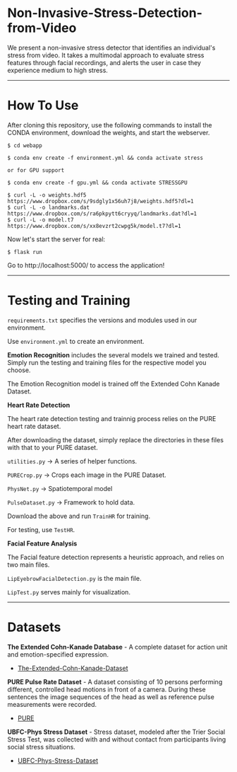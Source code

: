 # Non-Invasive-Stress-Detection-from-Video
We present a non-invasive stress detector that identifies an individual's stress from video. It takes a multimodal approach to evaluate stress features through facial recordings, and alerts the user in case they experience medium to high stress.

---
# How To Use


After cloning this repository, use the following commands to install the CONDA environment, download the weights, and start the webserver.
```
$ cd webapp

$ conda env create -f environment.yml && conda activate stress

or for GPU support

$ conda env create -f gpu.yml && conda activate STRESSGPU

$ curl -L -o weights.hdf5 https://www.dropbox.com/s/9sdgly1x56uh7j8/weights.hdf5?dl=1
$ curl -L -o landmarks.dat https://www.dropbox.com/s/ra6pkpytt6cryyq/landmarks.dat?dl=1
$ curl -L -o model.t7 https://www.dropbox.com/s/xx8evzrt2cwpg5k/model.t7?dl=1
```

Now let's start the server for real:
```
$ flask run
```

Go to http://localhost:5000/ to access the application!

---

# Testing and Training

`requirements.txt` specifies the versions and modules used in our environment. 

Use `environment.yml` to create an environment.

**Emotion Recognition** includes the several models we trained and tested. Simply run the testing and training files for the respective model you choose.

The Emotion Recognition model is trained off the Extended Cohn Kanade Dataset. 

**Heart Rate Detection** 

The heart rate detection testing and trainnig process relies on the PURE heart rate dataset.

After downloading the dataset, simply replace the directories in these files with that to your PURE dataset.

`utilities.py` -> A series of helper functions.

`PURECrop.py` -> Crops each image in the PURE Dataset.

`PhysNet.py` -> Spatiotemporal model

`PulseDataset.py` -> Framework to hold data.

Download the above and run `TrainHR` for training.

For testing, use `TestHR`.

**Facial Feature Analysis**

The Facial feature detection represents a heuristic approach, and relies on two main files.

`LipEyebrowFacialDetection.py` is the main file.

`LipTest.py` serves mainly for visualization.

---
# Datasets

**The Extended Cohn-Kanade Database** - A complete dataset for action unit and emotion-specified expression. 
* [The-Extended-Cohn-Kanade-Dataset](https://ieeexplore.ieee.org/document/5543262)

**PURE Pulse Rate Dataset** - A dataset consisting of 10 persons performing different, controlled head motions in front of a camera. During these sentences the image sequences of the head as well as reference pulse measurements were recorded. 
* [PURE](https://www.tu-ilmenau.de/en/university/departments/department-of-computer-science-and-automation/profile/institutes-and-groups/institute-of-computer-and-systems-engineering/group-for-neuroinformatics-and-cognitive-robotics/data-sets-code/pulse-rate-detection-dataset-pure)

**UBFC-Phys Stress Dataset** - Stress dataset, modeled after the Trier Social Stress Test, was collected with and without contact from participants living social stress situations.
*  [UBFC-Phys-Stress-Dataset](https://ieeexplore.ieee.org/document/9346017)
